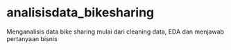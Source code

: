 # analisisdata_bikesharing
Menganalisis data bike sharing mulai dari cleaning data, EDA dan menjawab pertanyaan bisnis
